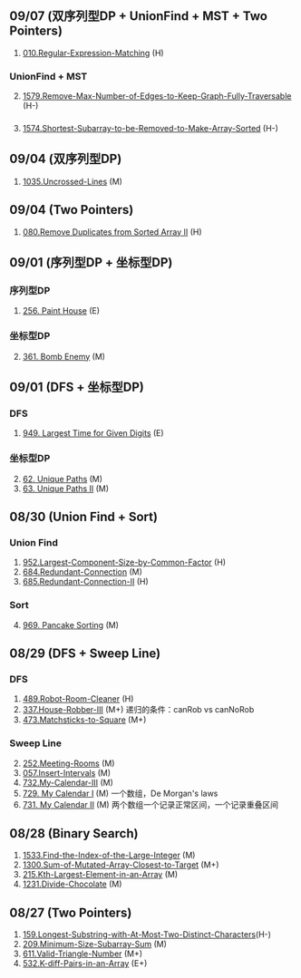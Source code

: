 ## 09/07 (双序列型DP + UnionFind + MST + Two Pointers)  
1. [010.Regular-Expression-Matching](https://github.com/wisdompeak/LeetCode/tree/master/Dynamic_Programming/010.Regular-Expression-Matching) (H)  

### UnionFind + MST
2. [1579.Remove-Max-Number-of-Edges-to-Keep-Graph-Fully-Traversable](https://github.com/wisdompeak/LeetCode/tree/master/Union_Find/1579.Remove-Max-Number-of-Edges-to-Keep-Graph-Fully-Traversable) (H-)  
###
3. [1574.Shortest-Subarray-to-be-Removed-to-Make-Array-Sorted](https://github.com/wisdompeak/LeetCode/tree/master/Two_Pointers/1574.Shortest-Subarray-to-be-Removed-to-Make-Array-Sorted) (H-)  

## 09/04 (双序列型DP)  
1. [1035.Uncrossed-Lines](https://github.com/wisdompeak/LeetCode/tree/master/Dynamic_Programming/1035.Uncrossed-Lines) (M)  

## 09/04 (Two Pointers)  
1. [080.Remove Duplicates from Sorted Array II](https://github.com/wisdompeak/LeetCode/tree/master/Two_Pointers/080.Remove-Duplicates-from-Sorted-Array-II) (H)  

## 09/01 (序列型DP + 坐标型DP)
### 序列型DP
1. [256. Paint House](https://leetcode.com/problems/paint-house/) (E)  
### 坐标型DP
2. [361. Bomb Enemy](https://leetcode.com/problems/bomb-enemy/) (M)  

## 09/01 (DFS + 坐标型DP)  
### DFS
1. [949. Largest Time for Given Digits](https://leetcode.com/problems/largest-time-for-given-digits/) (E)  
### 坐标型DP  
2. [62. Unique Paths](https://leetcode.com/problems/unique-paths/) (M)  
3. [63. Unique Paths II](https://leetcode.com/problems/unique-paths-ii/) (M)  

## 08/30 (Union Find + Sort)  
### Union Find  
1. [952.Largest-Component-Size-by-Common-Factor](https://github.com/wisdompeak/LeetCode/tree/master/Union_Find/952.Largest-Component-Size-by-Common-Factor) (H)   
2. [684.Redundant-Connection](https://github.com/wisdompeak/LeetCode/tree/master/Union_Find/684.Redundant-Connection) (M)    
3. [685.Redundant-Connection-II](https://github.com/wisdompeak/LeetCode/tree/master/Union_Find/685.Redundant-Connection-II) (H)   
### Sort  
4. [969. Pancake Sorting](https://leetcode.com/problems/pancake-sorting/) (M)   

## 08/29 (DFS + Sweep Line)  
### DFS  
1. [489.Robot-Room-Cleaner](https://github.com/wisdompeak/LeetCode/blob/master/DFS/489.Robot-Room-Cleaner) (H)   
7. [337.House-Robber-III](https://github.com/wisdompeak/LeetCode/tree/master/DFS/337.House-Robber-III) (M+) 递归的条件：canRob vs canNoRob  
8. [473.Matchsticks-to-Square](https://github.com/wisdompeak/LeetCode/tree/master/DFS/473.Matchsticks-to-Square) (M+)    
### Sweep Line  
2. [252.Meeting-Rooms](https://github.com/wisdompeak/LeetCode/tree/master/Sort/252.Meeting-Rooms) (M)    
3. [057.Insert-Intervals](https://github.com/wisdompeak/LeetCode/tree/master/Sort/057.Insert-Interval) (M)    
4. [732.My-Calendar-III](https://github.com/wisdompeak/LeetCode/tree/master/Sort/732.My-Calendar-III) (M)    
5. [729. My Calendar I](https://leetcode.com/problems/my-calendar-i/) (M) 一个数组，De Morgan's laws   
6. [731. My Calendar II](https://leetcode.com/problems/my-calendar-ii/) (M) 两个数组一个记录正常区间，一个记录重叠区间   

## 08/28 (Binary Search)
1. [1533.Find-the-Index-of-the-Large-Integer](https://github.com/wisdompeak/LeetCode/tree/master/Binary_Search/1533.Find-the-Index-of-the-Large-Integer) (M)  
2. [1300.Sum-of-Mutated-Array-Closest-to-Target](https://github.com/wisdompeak/LeetCode/tree/master/Binary_Search/1300.Sum-of-Mutated-Array-Closest-to-Target) (M+)   
3. [215.Kth-Largest-Element-in-an-Array](https://github.com/wisdompeak/LeetCode/tree/master/Binary_Search/215.Kth-Largest-Element-in-an-Array) (M)  
4. [1231.Divide-Chocolate](https://github.com/wisdompeak/LeetCode/tree/master/Binary_Search/1231.Divide-Chocolate) (M)   

## 08/27 (Two Pointers)
1. [159.Longest-Substring-with-At-Most-Two-Distinct-Characters](https://github.com/wisdompeak/LeetCode/tree/master/Two_Pointers/159.Longest-Substring-with-At-Most-Two-Distinct-Characters)(H-)   
2. [209.Minimum-Size-Subarray-Sum](https://github.com/wisdompeak/LeetCode/tree/master/Two_Pointers/209.Minimum-Size-Subarray-Sum) (M)    
3. [611.Valid-Triangle-Number](https://github.com/wisdompeak/LeetCode/tree/master/Two_Pointers/611.Valid-Triangle-Number)	(M+)   
4. [532.K-diff-Pairs-in-an-Array](https://github.com/wisdompeak/LeetCode/tree/master/Hash/532.K-diff-Pairs-in-an-Array) (E+)   